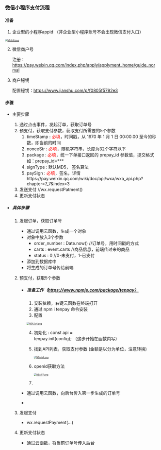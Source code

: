 ### 微信小程序支付流程

#### 准备

1. 企业型的小程序appid （非企业型小程序账号不会出现微信支付入口）

[<img src="https://s1.ax1x.com/2020/06/17/NEAri6.png" alt="NEAri6.png" style="zoom:50%;" />](https://imgchr.com/i/NEAri6)

2. 微信商户号

   注册： https://pay.weixin.qq.com/index.php/apply/applyment_home/guide_normal

3. 商户秘钥

   配置秘钥：https://www.jianshu.com/p/f0805f5792e3

#### 步骤

+ 主要步骤 

  1. 通过点击事件，发起订单，获取订单号
  2. 预支付，获取支付参数，获取支付所需要的5个参数
     1. timeStamp : <font color=red>必填</font>，时间戳，从 1970 年 1 月 1 日 00:00:00 至今的秒数，即当前的时间
     2. nonceStr : <font color=red>必填</font>，随机字符串，长度为32个字符以下
     3. package : <font color=red>必填</font>，统一下单接口返回的 prepay_id 参数值，提交格式如：prepay_id=***
     4. signType : 默认MD5， 签名算法
     5. paySign : <font color=red>必填</font>，签名，详情https://pay.weixin.qq.com/wiki/doc/api/wxa/wxa_api.php?chapter=7_7&index=3
  3. 发送支付      //wx.requestPatment()
  4. 更新支付状态

+ ##### 具体步骤

  1. 发起订单，获取订单号

     + 通过调用云函数，生成一个对象
     + 对象中放入3个参数
       + order_number : Date.now()   //订单号，用时间戳的方式
       + carts : event.carts                    //商品信息，前端传过来的商品
       + status : 0                                   //0-未支付，1-已支付
     + 添加到数据库中
     + 将生成的订单号传给前端

  2. 预支付，获取5个参数

     + ##### 准备工作（https://www.npmjs.com/package/tenpay）

       1. 安装依赖，右键云函数在终端打开
       2. 通过 npm i tenpay 命令安装
       3. 配置

       [<img src="https://s1.ax1x.com/2020/06/17/NEA2sH.png" alt="NEA2sH.png" style="zoom:50%;" />](https://imgchr.com/i/NEA2sH)

       4. 初始化 : const api **=** tenpay.init(config);    （这步开始在函数内写）

       5. 找到API列表，获取支付参数 (金额是以分为单位，注意转换)

          

          [<img src="https://s1.ax1x.com/2020/06/17/NEAfeA.png" alt="NEAfeA.png" style="zoom:50%;" />](https://imgchr.com/i/NEAfeA)

       6. openid获取方法

          [<img src="https://s1.ax1x.com/2020/06/17/NEAIFP.png" alt="NEAIFP.png" style="zoom:50%;" />](https://imgchr.com/i/NEAIFP)

       7. 

       

     + 通过调用云函数，向后台传入第一步生成的订单号
     + 

  3. 发起支付

     + wx.requestPayment(...)

  4. 更新支付状态 

     + 通过云函数，将当前订单号传入后台

     




